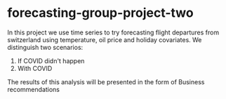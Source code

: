 # forecasting-group-project-two

In this project we use time series to try forecasting flight departures from switzerland using temperature, oil price and holiday covariates.
We distinguish two scenarios: 
1) If COVID didn't happen
2) With COVID

The results of this analysis will be presented in the form of Business recommendations
